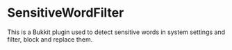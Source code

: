 # SensitiveWordFilter
This is a Bukkit plugin used to detect sensitive words in system settings and filter, block and replace them.

